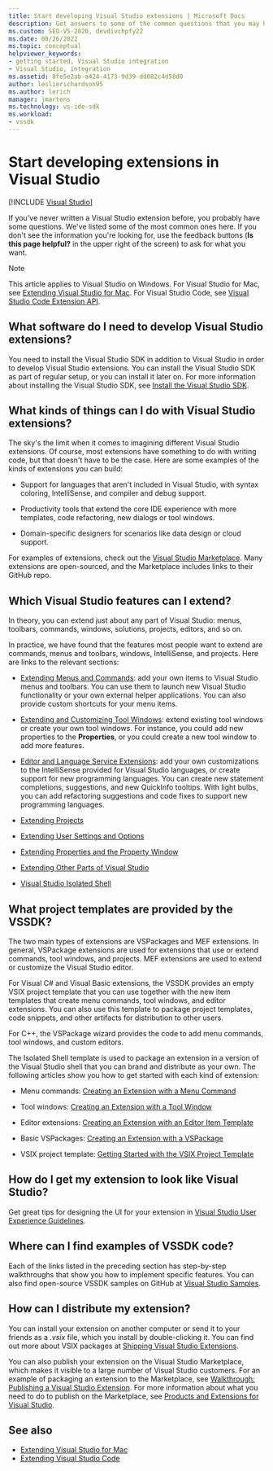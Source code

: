 ```yaml
---
title: Start developing Visual Studio extensions | Microsoft Docs
description: Get answers to some of the common questions that you may have the first time you start to write a Visual Studio extension.
ms.custom: SEO-VS-2020, devdivchpfy22
ms.date: 08/26/2022
ms.topic: conceptual
helpviewer_keywords:
- getting started, Visual Studio integration
- Visual Studio, integration
ms.assetid: 8fe5e2ab-a424-4173-9d39-dd082c4d58d0
author: leslierichardson95
ms.author: lerich
manager: jmartens
ms.technology: vs-ide-sdk
ms.workload:
- vssdk
---
```

# Start developing extensions in Visual Studio

 [!INCLUDE [Visual Studio](~/includes/applies-to-version/vs-windows-only.md)]

If you've never written a Visual Studio extension before, you probably have some questions. We've listed some of the most common ones here. If you don't see the information you're looking for, use the feedback buttons (**Is this page helpful?** in the upper right of the screen) to ask for what you want.

> [!NOTE]
> This article applies to Visual Studio on Windows. For Visual Studio for Mac, see [Extending Visual Studio for Mac](/previous-versions/visualstudio/mac/extending-visual-studio-mac-walkthrough). For Visual Studio Code, see [Visual Studio Code Extension API](https://code.visualstudio.com/api).

## What software do I need to develop Visual Studio extensions?

You need to install the Visual Studio SDK in addition to Visual Studio in order to develop Visual Studio extensions. You can install the Visual Studio SDK as part of regular setup, or you can install it later on. For more information about installing the Visual Studio SDK, see [Install the Visual Studio SDK](../extensibility/installing-the-visual-studio-sdk.md).

## What kinds of things can I do with Visual Studio extensions?

The sky's the limit when it comes to imagining different Visual Studio extensions. Of course, most extensions have something to do with writing code, but that doesn't have to be the case. Here are some examples of the kinds of extensions you can build:

- Support for languages that aren't included in Visual Studio, with syntax coloring, IntelliSense, and compiler and debug support.

- Productivity tools that extend the core IDE experience with more templates, code refactoring, new dialogs or tool windows.

- Domain-specific designers for scenarios like data design or cloud support.

For examples of extensions, check out the [Visual Studio Marketplace](https://marketplace.visualstudio.com/vs). Many extensions are open-sourced, and the Marketplace includes links to their GitHub repo.

## Which Visual Studio features can I extend?

In theory, you can extend just about any part of Visual Studio: menus, toolbars, commands, windows, solutions, projects, editors, and so on.

In practice, we have found that the features most people want to extend are commands, menus and toolbars, windows, IntelliSense, and projects. Here are links to the relevant sections:

- [Extending Menus and Commands](../extensibility/extending-menus-and-commands.md): add your own items to Visual Studio menus and toolbars. You can use them to launch new Visual Studio functionality or your own external helper applications. You can also provide custom shortcuts for your menu items.

- [Extending and Customizing Tool Windows](../extensibility/extending-and-customizing-tool-windows.md): extend existing tool windows or create your own tool windows. For instance, you could add new properties to the **Properties**, or you could create a new tool window to add more features.

- [Editor and Language Service Extensions](../extensibility/editor-and-language-service-extensions.md): add your own customizations to the IntelliSense provided for Visual Studio languages, or create support for new programming languages. You can create new statement completions, suggestions, and new QuickInfo tooltips. With light bulbs, you can add refactoring suggestions and code fixes to support new programming languages.

- [Extending Projects](../extensibility/extending-projects.md)

- [Extending User Settings and Options](../extensibility/extending-user-settings-and-options.md)

- [Extending Properties and the Property Window](../extensibility/extending-properties-and-the-property-window.md)

- [Extending Other Parts of Visual Studio](../extensibility/extending-other-parts-of-visual-studio.md)

- [Visual Studio Isolated Shell](https://visualstudio.microsoft.com/vs/older-downloads/isolated-shell/)

## What project templates are provided by the VSSDK?

 The two main types of extensions are VSPackages and MEF extensions. In general, VSPackage extensions are used for extensions that use or extend commands, tool windows, and projects. MEF extensions are used to extend or customize the Visual Studio editor.

 For Visual C# and Visual Basic extensions, the VSSDK provides an empty VSIX project template that you can use together with the new item templates that create menu commands, tool windows, and editor extensions. You can also use this template to package project templates, code snippets, and other artifacts for distribution to other users.

 For C++, the VSPackage wizard provides the code to add menu commands, tool windows, and custom editors.

 The Isolated Shell template is used to package an extension in a version of the Visual Studio shell that you can brand and distribute as your own. The following articles show you how to get started with each kind of extension:

- Menu commands: [Creating an Extension with a Menu Command](../extensibility/creating-an-extension-with-a-menu-command.md)

- Tool windows: [Creating an Extension with a Tool Window](../extensibility/creating-an-extension-with-a-tool-window.md)

- Editor extensions: [Creating an Extension with an Editor Item Template](../extensibility/creating-an-extension-with-an-editor-item-template.md)

- Basic VSPackages: [Creating an Extension with a VSPackage](../extensibility/creating-an-extension-with-a-vspackage.md)

- VSIX project template: [Getting Started with the VSIX Project Template](../extensibility/getting-started-with-the-vsix-project-template.md)

## How do I get my extension to look like Visual Studio?

 Get great tips for designing the UI for your extension in [Visual Studio User Experience Guidelines](../extensibility/ux-guidelines/visual-studio-user-experience-guidelines.md).

## Where can I find examples of VSSDK code?

 Each of the links listed in the preceding section has step-by-step walkthroughs that show you how to implement specific features. You can also find open-source VSSDK samples on GitHub at [Visual Studio Samples](https://github.com/Microsoft/VSSDK-Extensibility-Samples).

## How can I distribute my extension?

 You can install your extension on another computer or send it to your friends as a *.vsix* file, which you install by double-clicking it. You can find out more about VSIX packages at [Shipping Visual Studio Extensions](../extensibility/shipping-visual-studio-extensions.md).

 You can also publish your extension on the Visual Studio Marketplace, which makes it visible to a large number of Visual Studio customers. For an example of packaging an extension to the Marketplace, see [Walkthrough: Publishing a Visual Studio Extension](../extensibility/walkthrough-publishing-a-visual-studio-extension.md). For more information about what you need to do to publish on the Marketplace, see [Products and Extensions for Visual Studio](/azure/devops/extend/overview?view=vsts&preserve-view=true).

## See also

- [Extending Visual Studio for Mac](/previous-versions/visualstudio/mac/extending-visual-studio-mac-walkthrough)
- [Extending Visual Studio Code](https://code.visualstudio.com/api)
